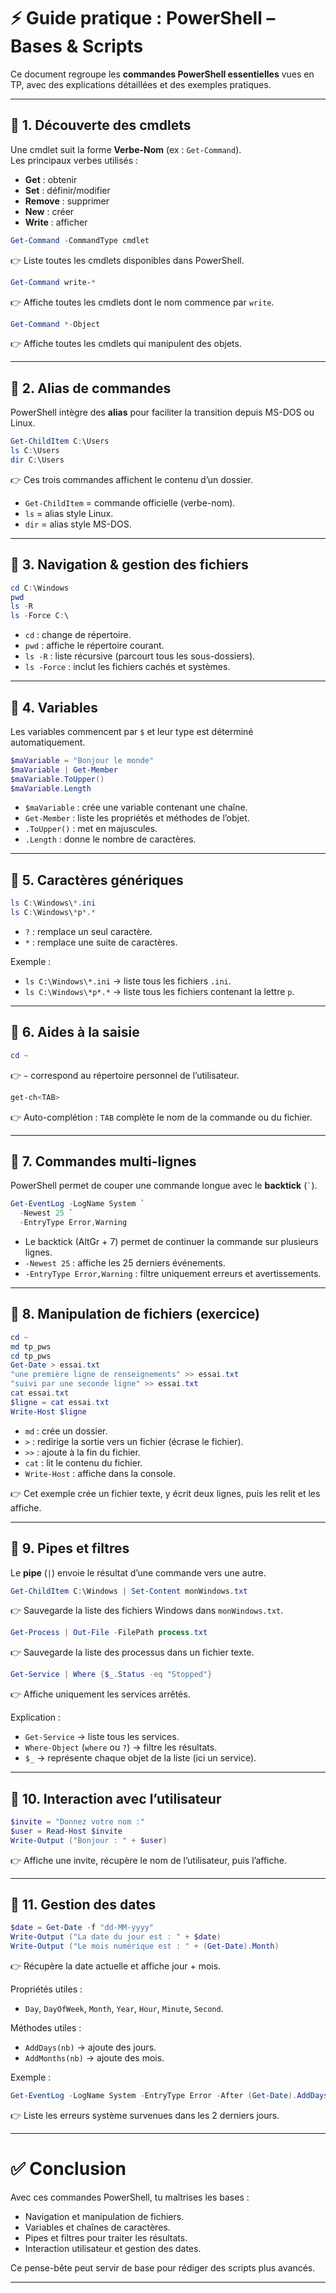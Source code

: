 # ⚡ Guide pratique : PowerShell – Bases & Scripts

Ce document regroupe les **commandes PowerShell essentielles** vues en TP, avec des explications détaillées et des exemples pratiques.

---

## 🔹 1. Découverte des cmdlets

Une cmdlet suit la forme **Verbe-Nom** (ex : `Get-Command`).  
Les principaux verbes utilisés :  
- **Get** : obtenir  
- **Set** : définir/modifier  
- **Remove** : supprimer  
- **New** : créer  
- **Write** : afficher  

```powershell
Get-Command -CommandType cmdlet
```
👉 Liste toutes les cmdlets disponibles dans PowerShell.  

```powershell
Get-Command write-*
```
👉 Affiche toutes les cmdlets dont le nom commence par `write`.  

```powershell
Get-Command *-Object
```
👉 Affiche toutes les cmdlets qui manipulent des objets.  

---

## 🔹 2. Alias de commandes

PowerShell intègre des **alias** pour faciliter la transition depuis MS-DOS ou Linux.

```powershell
Get-ChildItem C:\Users
ls C:\Users
dir C:\Users
```

👉 Ces trois commandes affichent le contenu d’un dossier.  
- `Get-ChildItem` = commande officielle (verbe-nom).  
- `ls` = alias style Linux.  
- `dir` = alias style MS-DOS.  

---

## 🔹 3. Navigation & gestion des fichiers

```powershell
cd C:\Windows
pwd
ls -R
ls -Force C:\
```

- `cd` : change de répertoire.  
- `pwd` : affiche le répertoire courant.  
- `ls -R` : liste récursive (parcourt tous les sous-dossiers).  
- `ls -Force` : inclut les fichiers cachés et systèmes.  

---

## 🔹 4. Variables

Les variables commencent par `$` et leur type est déterminé automatiquement.

```powershell
$maVariable = "Bonjour le monde"
$maVariable | Get-Member
$maVariable.ToUpper()
$maVariable.Length
```

- `$maVariable` : crée une variable contenant une chaîne.  
- `Get-Member` : liste les propriétés et méthodes de l’objet.  
- `.ToUpper()` : met en majuscules.  
- `.Length` : donne le nombre de caractères.  

---

## 🔹 5. Caractères génériques

```powershell
ls C:\Windows\*.ini
ls C:\Windows\*p*.*
```

- `?` : remplace un seul caractère.  
- `*` : remplace une suite de caractères.  

Exemple :  
- `ls C:\Windows\*.ini` → liste tous les fichiers `.ini`.  
- `ls C:\Windows\*p*.*` → liste tous les fichiers contenant la lettre `p`.  

---

## 🔹 6. Aides à la saisie

```powershell
cd ~
```
👉 `~` correspond au répertoire personnel de l’utilisateur.  

```powershell
get-ch<TAB>
```
👉 Auto-complétion : `TAB` complète le nom de la commande ou du fichier.  

---

## 🔹 7. Commandes multi-lignes

PowerShell permet de couper une commande longue avec le **backtick** (`` ` ``).

```powershell
Get-EventLog -LogName System `
  -Newest 25 `
  -EntryType Error,Warning
```

- Le backtick (AltGr + 7) permet de continuer la commande sur plusieurs lignes.  
- `-Newest 25` : affiche les 25 derniers événements.  
- `-EntryType Error,Warning` : filtre uniquement erreurs et avertissements.  

---

## 🔹 8. Manipulation de fichiers (exercice)

```powershell
cd ~
md tp_pws
cd tp_pws
Get-Date > essai.txt
"une première ligne de renseignements" >> essai.txt
"suivi par une seconde ligne" >> essai.txt
cat essai.txt
$ligne = cat essai.txt
Write-Host $ligne
```

- `md` : crée un dossier.  
- `>` : redirige la sortie vers un fichier (écrase le fichier).  
- `>>` : ajoute à la fin du fichier.  
- `cat` : lit le contenu du fichier.  
- `Write-Host` : affiche dans la console.  

👉 Cet exemple crée un fichier texte, y écrit deux lignes, puis les relit et les affiche.  

---

## 🔹 9. Pipes et filtres

Le **pipe** (`|`) envoie le résultat d’une commande vers une autre.

```powershell
Get-ChildItem C:\Windows | Set-Content monWindows.txt
```
👉 Sauvegarde la liste des fichiers Windows dans `monWindows.txt`.  

```powershell
Get-Process | Out-File -FilePath process.txt
```
👉 Sauvegarde la liste des processus dans un fichier texte.  

```powershell
Get-Service | Where {$_.Status -eq "Stopped"}
```
👉 Affiche uniquement les services arrêtés.  

Explication :  
- `Get-Service` → liste tous les services.  
- `Where-Object` (`where` ou `?`) → filtre les résultats.  
- `$_` → représente chaque objet de la liste (ici un service).  

---

## 🔹 10. Interaction avec l’utilisateur

```powershell
$invite = "Donnez votre nom :"
$user = Read-Host $invite
Write-Output ("Bonjour : " + $user)
```

👉 Affiche une invite, récupère le nom de l’utilisateur, puis l’affiche.  

---

## 🔹 11. Gestion des dates

```powershell
$date = Get-Date -f "dd-MM-yyyy"
Write-Output ("La date du jour est : " + $date)
Write-Output ("Le mois numérique est : " + (Get-Date).Month)
```

👉 Récupère la date actuelle et affiche jour + mois.  

Propriétés utiles :  
- `Day`, `DayOfWeek`, `Month`, `Year`, `Hour`, `Minute`, `Second`.  

Méthodes utiles :  
- `AddDays(nb)` → ajoute des jours.  
- `AddMonths(nb)` → ajoute des mois.  

Exemple :

```powershell
Get-EventLog -LogName System -EntryType Error -After (Get-Date).AddDays(-2)
```
👉 Liste les erreurs système survenues dans les 2 derniers jours.  

---

# ✅ Conclusion

Avec ces commandes PowerShell, tu maîtrises les bases :  
- Navigation et manipulation de fichiers.  
- Variables et chaînes de caractères.  
- Pipes et filtres pour traiter les résultats.  
- Interaction utilisateur et gestion des dates.  

Ce pense-bête peut servir de base pour rédiger des scripts plus avancés.  

---
